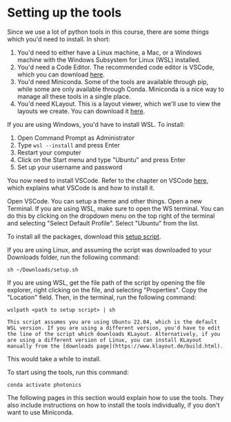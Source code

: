# Setting up the tools

Since we use a lot of python tools in this course, there are some things which you'd need to install. In short:

1. You'd need to either have a Linux machine, a Mac, or a Windows machine with the Windows Subsystem for Linux (WSL) installed.
2. You'd need a Code Editor. The recommended code editor is VSCode, which you can download [here](https://code.visualstudio.com/download).
3. You'd need Miniconda. Some of the tools are available through pip, while some are only available through Conda. Miniconda is a nice way to manage all these tools in a single place.
4. You'd need KLayout. This is a layout viewer, which we'll use to view the layouts we create. You can download it [here](https://www.klayout.de/build.html).

If you are using Windows, you'd have to install WSL. To install:

1. Open Command Prompt as Administrator
2. Type `wsl --install` and press Enter
3. Restart your computer
4. Click on the Start menu and type "Ubuntu" and press Enter
5. Set up your username and password

You now need to install VSCode. Refer to the chapter on VSCode [here](/pages/vscode.md), which explains what VSCode is and how to install it.

Open VSCode. You can setup a theme and other things. Open a new Terminal. If you are using WSL, make sure to open the WS terminal. You can do this by clicking on the dropdown menu on the top right of the terminal and selecting "Select Default Profile". Select "Ubuntu" from the list.

To install all the packages, download this [setup script](/scripts/setup.sh).

If you are using Linux, and assuming the script was downloaded to your Downloads folder, run the following command:

```{code-block} bash
sh ~/Downloads/setup.sh
```

If you are using WSL, get the file path of the script by opening the file explorer, right clicking on the file, and selecting "Properties". Copy the "Location" field. Then, in the terminal, run the following command:

```{code-block} bash
wslpath <path to setup script> | sh
```

```{note}
This script assumes you are using Ubuntu 22.04, which is the default WSL version. If you are using a different version, you'd have to edit the line of the script which downloads KLayout. Alternatively, if you are using a different version of Linux, you can install KLayout manually from the [downloads page](https://www.klayout.de/build.html).
```

This would take a while to install.

To start using the tools, run this command:

```{code-block} bash
conda activate photonics
```

The following pages in this section would explain how to use the tools. They also include instructions on how to install the tools individually, if you don't want to use Miniconda.
